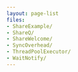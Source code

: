```yaml
---
layout: page-list
files:
- ShareExample/
- ShareQ/
- ShareWelcome/
- SyncOverhead/
- ThreadPoolExecutor/
- WaitNotify/
---
```


